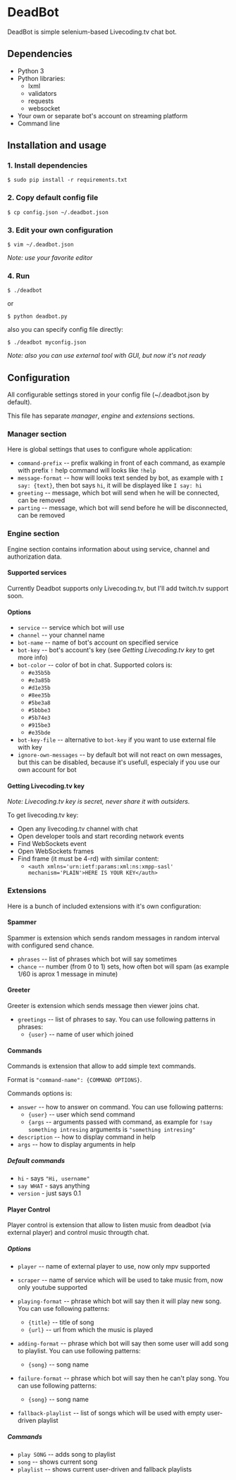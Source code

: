 # DeadBot

DeadBot is simple selenium-based Livecoding.tv chat bot.

## Dependencies

- Python 3
- Python libraries:
	- lxml
	- validators
	- requests
	- websocket
- Your own or separate bot's account on streaming platform
- Command line

## Installation and usage

### 1. Install dependencies
```
$ sudo pip install -r requirements.txt
```

### 2. Copy default config file
```
$ cp config.json ~/.deadbot.json
```

### 3. Edit your own configuration
```
$ vim ~/.deadbot.json
```

*Note: use your favorite editor*

### 4. Run
```
$ ./deadbot
```
or
```
$ python deadbot.py
```
also you can specify config file directly:
```
$ ./deadbot myconfig.json
```

*Note: also you can use external tool with GUI, but now it's not ready*

## Configuration

All configurable settings stored in your config file (~/.deadbot.json by default).

This file has separate *manager*, *engine* and *extensions* sections.

### Manager section

Here is global settings that uses to configure whole application:
- `command-prefix` -- prefix walking in front of each command, as example with prefix `!` help command will looks like `!help`
- `message-format` -- how will looks text sended by bot, as example with `I say: {text}`, then bot says `hi`, it will be displayed like `I say: hi`
- `greeting` -- message, which bot will send when he will be connected, can be removed
- `parting` -- message, which bot will send before he will be disconnected, can be removed

### Engine section

Engine section contains information about using service, channel and authorization data.

#### Supported services

Currently Deadbot supports only Livecoding.tv, but I'll add twitch.tv support soon.

#### Options
- `service` -- service which bot will use
- `channel` -- your channel name
- `bot-name` -- name of bot's account on specified service
- `bot-key` -- bot's account's key (see *Getting Livecoding.tv key* to get more info)
- `bot-color` -- color of bot in chat. Supported colors is:
	- `#e35b5b`
	- `#e3a85b`
	- `#d1e35b`
	- `#8ee35b`
	- `#5be3a8`
	- `#5bbbe3`
	- `#5b74e3`
	- `#915be3`
	- `#e35bde`
- `bot-key-file` -- alternative to `bot-key` if you want to use external file with key
- `ignore-own-messages` -- by default bot will not react on own messages, but this can be disabled, because it's usefull, especialy if you use our own account for bot

#### Getting Livecoding.tv key

*Note: Livecoding.tv key is secret, never share it with outsiders.*

To get livecoding.tv key:
- Open any livecoding.tv channel with chat
- Open developer tools and start recording network events
- Find WebSockets event
- Open WebSockets frames
- Find frame (it must be 4-rd) with similar content:
	- `<auth xmlns='urn:ietf:params:xml:ns:xmpp-sasl' mechanism='PLAIN'>HERE IS YOUR KEY</auth>`

### Extensions

Here is a bunch of included extensions with it's own configuration:

#### Spammer

Spammer is extension which sends random messages in random interval with configured send chance.

- `phrases` -- list of phrases which bot will say sometimes
- `chance` -- number (from 0 to 1) sets, how often bot will spam (as example 1/60 is aprox 1 message in minute)

#### Greeter

Greeter is extension which sends message then viewer joins chat.

- `greetings` -- list of phrases to say. You can use following patterns in phrases:
	- `{user}` -- name of user which joined

#### Commands

Commands is extension that allow to add simple text commands.

Format is `"command-name": {COMMAND OPTIONS}`.

Commands options is:
- `answer` -- how to answer on command. You can use following patterns:
	- `{user}` -- user which send command
	- `{args` -- arguments passed with command, as example for `!say something intresing` arguments is `"something intresing"`
- `description` -- how to display command in help
- `args` -- how to display arguments in help

##### Default commands
- `hi` - says `"Hi, username"`
- `say WHAT` - says anything
- `version` - just says 0.1

#### Player Control

Player control is extension that allow to listen music from deadbot (via external player) and control music througth chat.

##### Options
- `player` -- name of external player to use, now only mpv supported
- `scraper` -- name of service which will be used to take music from, now only youtube supported
- `playing-format` -- phrase which bot will say then it will play new song. You can use following patterns:
	- `{title}` -- title of song
	- `{url}` -- url from which the music is played
- `adding-format` -- phrase which bot will say then some user will add song to playlist. You can use following patterns:
	- `{song}` -- song name
- `failure-format` -- phrase which bot will say then he can't play song. You can use following patterns:
	- `{song}` -- song name

- `fallback-playlist` -- list of songs which will be used with empty user-driven playlist

##### Commands

- `play SONG` -- adds song to playlist
- `song` -- shows current song
- `playlist` -- shows current user-driven and fallback playlists